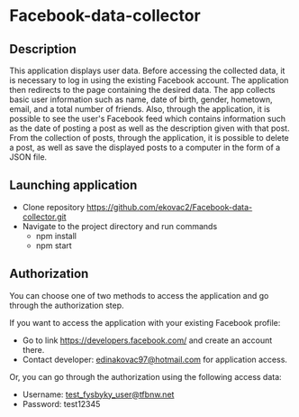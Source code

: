 Facebook-data-collector
==

## Description

This application displays user data. Before accessing the collected data, it is necessary to log in using the existing Facebook account. The application then redirects to the page containing the desired data. The app collects basic user information such as name, date of birth, gender, hometown, email, and a total number of friends. Also, through the application, it is possible to see the user's Facebook feed which contains information such as the date of posting a post as well as the description given with that post. From the collection of posts, through the application, it is possible to delete a post, as well as save the displayed posts to a computer in the form of a JSON file.

## Launching application 

* Clone repository https://github.com/ekovac2/Facebook-data-collector.git
* Navigate to the project directory and run commands
   * npm install
   * npm start
   
## Authorization
You can choose one of two methods to access the application and go through the authorization step.

If you want to access the application with your existing Facebook profile: 
* Go to link https://developers.facebook.com/ and create an account there.
* Contact developer: edinakovac97@hotmail.com for application access.

Or, you can go through the authorization using the following access data:
* Username: test_fysbyky_user@tfbnw.net
* Password: test12345
